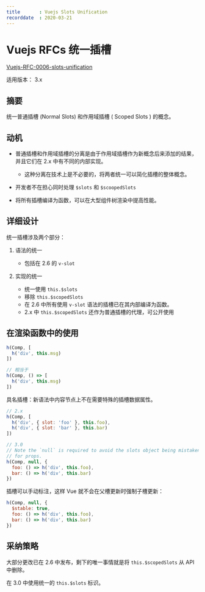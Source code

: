 ```yaml
---
title       : Vuejs Slots Unification
recorddate  : 2020-03-21
---
```


# Vuejs RFCs 统一插槽

[Vuejs-RFC-0006-slots-unification][rfc-0006]

[rfc-0006]: <https://github.com/vuejs/rfcs/blob/master/active-rfcs/0006-slots-unification.md>

适用版本： 3.x

## 摘要

统一普通插槽 (Normal Slots) 和作用域插槽 ( Scoped Slots ) 的概念。

## 动机

- 普通插槽和作用域插槽的分离是由于作用域插槽作为新概念后来添加的结果，并且它们在 2.x 中有不同的内部实现。
    - 这种分离在技术上是不必要的，将两者统一可以简化插槽的整体概念。

- 开发者不在担心同时处理 `$slots` 和 `$scoopedSlots`

- 将所有插槽编译为函数，可以在大型组件树渲染中提高性能。

## 详细设计

统一插槽涉及两个部分：

1. 语法的统一

    - 包括在 2.6 的 `v-slot`

2. 实现的统一

    - 统一使用 `this.$slots`
    - 移除 `this.$scopedSlots`
    - 在 2.6 中所有使用 `v-slot` 语法的插槽已在其内部编译为函数。
    - 2.x 中 `this.$scopedSlots` 还作为普通插槽的代理，可公开使用

## 在渲染函数中的使用

```js
h(Comp, [
  h('div', this.msg)
])

// 相当于
h(Comp, () => [
  h('div', this.msg)
])
```

具名插槽：新语法中内容节点上不在需要特殊的插槽数据属性。

```js
// 2.x
h(Comp, [
  h('div', { slot: 'foo' }, this.foo),
  h('div', { slot: 'bar' }, this.bar)
])

// 3.0
// Note the `null` is required to avoid the slots object being mistaken
// for props.
h(Comp, null, {
  foo: () => h('div', this.foo),
  bar: () => h('div', this.bar)
})
```

插槽可以手动标注，这样 Vue 就不会在父槽更新时强制子槽更新：

```js
h(Comp, null, {
  $stable: true,
  foo: () => h('div', this.foo),
  bar: () => h('div', this.bar)
})
```

## 采纳策略

大部分更改已在 2.6 中发布，剩下的唯一事情就是将 `this.$scopedSlots` 从 API 中删除。

在 3.0 中使用统一的 `this.$slots` 标识。
